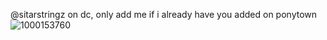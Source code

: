 @sitarstringz on dc, only add me if i already have you added on ponytown
![1000153760](https://github.com/user-attachments/assets/ce8e334b-c8d0-438a-b88b-984dfd08bc74)


<!--
**harribugg/harribugg** is a ✨ _special_ ✨ repository because its `README.md` (this file) appears on your GitHub profile.

Here are some ideas to get you started:

- 🔭 I’m currently working on ...
- 🌱 I’m currently learning ...
- 👯 I’m looking to collaborate on ...
- 🤔 I’m looking for help with ...
- 💬 Ask me about ...
- 📫 How to reach me: ...
- 😄 Pronouns: ...
- ⚡ Fun fact: ...
-->
